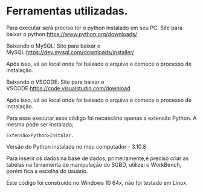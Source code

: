# Ferramentas utilizadas.

  Para executar será preciso ter o python instalado em seu PC. 
    Site para baixar o python:https://www.python.org/downloads/
  
  Baixando o MySQL:
    Site para baixar o MySQL:https://dev.mysql.com/downloads/installer/
    
  Após isso, vá ao local onde foi baixado o arquivo e comece o processo de instalação.
  
  Baixando o VSCODE:
    Site para baixar o VSCODE:https://code.visualstudio.com/download

  Após isso, vá ao local onde foi baixado o arquivo e comece o processo de instalação.
  
  Para esse executar esse código foi necessário apenas a extensão Python. A mesma pode ser instalada;
  
    Extensão>Python>Instalar.
    
  Versão do Python instalada no meu computador - 3.10.8
  
  Para inserir os dados na base de dados, primeiramente,é preciso criar as tabelas na ferramenta de manipulação do SGBD,
  utilizei o WorkBench, porém fica a escolha do usuário.
  
  Este código foi construído no Windows 10 64x, não foi testado em Linux.
